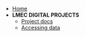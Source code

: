 - [Home](/ "Documentation") 
- **LMEC DIGITAL PROJECTS**
  - [Project docs](/documentation/lmec-tools/ "LMEC tutorials and how-to guides")
  - [Accessing data](/documentation/lmec-data/ "LMEC curriculum and workshops")

